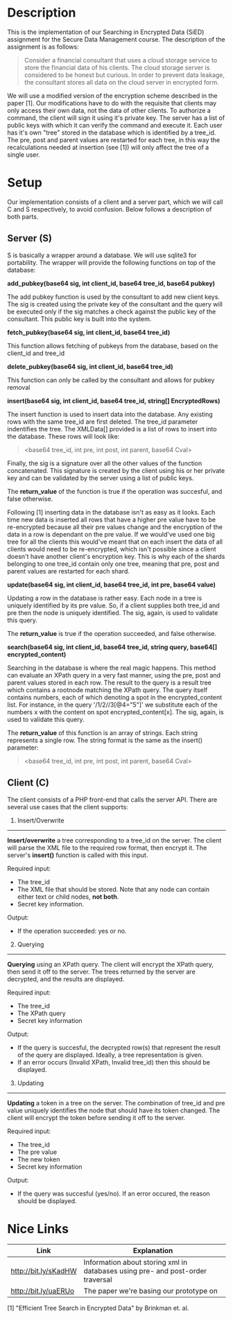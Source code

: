 Description
===========

This is the implementation of our Searching in Encrypted Data (SiED) assignment
for the Secure Data Management course. The description of the assignment is as
follows:

> Consider a financial consultant that uses a cloud storage service to store the
> financial data of his clients. The cloud storage server is considered to be
> honest but curious. In order to prevent data leakage, the consultant stores
> all data on the cloud server in encrypted form.

We will use a modified version of the encryption scheme described in the paper
[1]. Our modifications have to do with the requisite that clients may only
access their own data, not the data of other clients. To authorize a command,
the client will sign it using it's private key. The server has a list of public
keys with which it can verify the command and execute it. Each user has it's own
"tree" stored in the database which is identified by a tree_id. The pre, post and
parent values are restarted for each tree, in this way the recalculations needed
at insertion (see [1]) will only affect the tree of a single user.

Setup 
=====

Our implementation consists of a client and a server part, which we will call C
and S respectively, to avoid confusion. Below follows a description of both
parts.

Server (S)
----------

S is basically a wrapper around a database. We will use sqlite3 for portability.
The wrapper will provide the following functions on top of the database:

__add_pubkey(base64 sig, int client_id, base64 tree_id, base64 pubkey)__

The add pubkey function is used by the consultant to add new client keys. The
sig is created using the private key of the consultant and the query will be
executed only if the sig matches a check against the public key of the
consultant. This public key is built into the system.

__fetch_pubkey(base64 sig, int client_id, base64 tree_id)__

This function allows fetching of pubkeys from the database, based on the
client_id and tree_id

__delete_pubkey(base64 sig, int client_id, base64 tree_id)__

This function can only be called by the consultant and allows for pubkey removal

__insert(base64 sig, int client_id, base64 tree_id, string[] EncryptedRows)__

The insert function is used to insert data into the database. Any existing rows
with the same tree_id are first deleted. The tree_id parameter indentifies the
tree.  The XMLData[] provided is a list of rows to insert into the database.
These rows will look like: 

> \<base64 tree_id, int pre, int post, int parent, base64 Cval\>

Finally, the sig is a signature over all the other values of the function
concatenated. This signature is created by the client using his or her private
key and can be validated by the server using a list of public keys.

The __return_value__ of the function is true if the operation was succesful, and 
false otherwise. 

Following [1] inserting data in the database isn't as easy as it looks. Each
time new data is inserted all rows that have a higher pre value have to be
re-encrypted because all their pre values change and the encryption of the data
in a row is dependant on the pre value. If we would've used one big tree for all
the clients this would've meant that on each insert the data of all clients
would need to be re-encrypted, which isn't possible since a client doesn't have
another client's encryption key. This is why each of the shards belonging to one
tree_id contain only one tree, meaning that pre, post and parent values are
restarted for each shard.

__update(base64 sig, int client_id, base64 tree_id, int pre, base64 value)__

Updating a row in the database is rather easy. Each node in a tree is uniquely 
identified by its pre value. So, if a client supplies both tree_id and pre then
the node is uniquely identified. The sig, again, is used to validate this query.

The __return_value__ is true if the operation succeeded, and false otherwise.

__search(base64 sig, int client_id, base64 tree_id, string query, base64[] encrypted_content)__

Searching in the database is where the real magic happens. This method can
evaluate an XPath query in a very fast manner, using the pre, post and parent
values stored in each row. The result to the query is a result tree which
contains a rootnode matching the XPath query. The query itself contains numbers,
each of which denoting a spot in the encrypted_content list. For instance, in
the query '/1/2//3[@4="5"]' we substitute each of the numbers x with the content
on spot encrypted_content[x]. The sig, again, is used to validate this query.

The __return_value__ of this function is an array of strings. Each string 
represents a single row. The string format is the same as the insert() parameter:

> \<base64 tree_id, int pre, int post, int parent, base64 Cval\>


Client (C)
----------

The client consists of a PHP front-end that calls the server API. There are
several use cases that the client supports:


1) Insert/Overwrite
----------
   __Insert/overwrite__ a tree corresponding to a tree_id on the server. The client 
   will parse the XML file to the required row format, then encrypt it. The server's
   __insert()__ function is called with this input.

Required input:

* The tree_id
* The XML file that should be stored. Note that any node can contain either text or child nodes, __not both__.
* Secret key information.

Output: 

* If the operation succeeded: yes or no.


2) Querying
------------
   __Querying__ using an XPath query. The client will encrypt the XPath query, then send 
   it off to the server. The trees returned by the server are decrypted, and the results 
   are displayed.

Required input: 

* The tree_id
* The XPath query
* Secret key information

Output:

* If the query is succesful, the decrypted row(s) that represent the result of the query
  are displayed. Ideally, a tree representation is given.
* If an error occurs (Invalid XPath, Invalid tree_id) then this should be displayed.


3) Updating
----------
  __Updating__ a token in a tree on the server. The combination of tree_id and pre value uniquely 
  identifies the node that should have its token changed. The client will encrypt the token before 
  sending it off to the server.

Required input:

* The tree_id
* The pre value
* The new token
* Secret key information

Output: 

* If the query was succesful (yes/no). If an error occured, the reason should be displayed.

Nice Links
==========

Link | Explanation
---- | -----------
http://bit.ly/sKadHW | Information about storing xml in databases using pre- and post-order traversal
http://bit.ly/uaERUo | The paper we're basing our prototype on


[1] "Efficient Tree Search in Encrypted Data" by Brinkman et. al.
